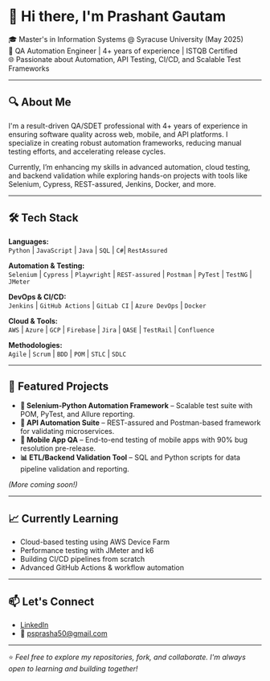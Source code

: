 # 👋 Hi there, I'm Prashant Gautam

🎓 Master's in Information Systems @ Syracuse University (May 2025)  
🧪 QA Automation Engineer | 4+ years of experience | ISTQB Certified  
🌐 Passionate about Automation, API Testing, CI/CD, and Scalable Test Frameworks

---

## 🔍 About Me

I'm a result-driven QA/SDET professional with 4+ years of experience in ensuring software quality across web, mobile, and API platforms. I specialize in creating robust automation frameworks, reducing manual testing efforts, and accelerating release cycles.

Currently, I’m enhancing my skills in advanced automation, cloud testing, and backend validation while exploring hands-on projects with tools like Selenium, Cypress, REST-assured, Jenkins, Docker, and more.

---

## 🛠️ Tech Stack

**Languages:**  
`Python` | `JavaScript` | `Java` | `SQL` | `C#`| `RestAssured`

**Automation & Testing:**  
`Selenium` | `Cypress` | `Playwright` | `REST-assured` | `Postman` | `PyTest` | `TestNG` | `JMeter`

**DevOps & CI/CD:**  
`Jenkins` | `GitHub Actions` | `GitLab CI` | `Azure DevOps` | `Docker`

**Cloud & Tools:**  
`AWS` | `Azure` | `GCP` | `Firebase` | `Jira` | `QASE` | `TestRail` | `Confluence`

**Methodologies:**  
`Agile` | `Scrum` | `BDD` | `POM` | `STLC` | `SDLC`

---

## 🚀 Featured Projects

- **🔧 Selenium-Python Automation Framework** – Scalable test suite with POM, PyTest, and Allure reporting.  
- **📡 API Automation Suite** – REST-assured and Postman-based framework for validating microservices.  
- **📱 Mobile App QA** – End-to-end testing of mobile apps with 90% bug resolution pre-release.  
- **📊 ETL/Backend Validation Tool** – SQL and Python scripts for data pipeline validation and reporting.

*(More coming soon!)*

---

## 📈 Currently Learning

- Cloud-based testing using AWS Device Farm  
- Performance testing with JMeter and k6  
- Building CI/CD pipelines from scratch  
- Advanced GitHub Actions & workflow automation

---

## 📫 Let's Connect

- [LinkedIn](https://www.linkedin.com/in/gautam-prashant)
- 📧 psprasha50@gmail.com

---

⭐ *Feel free to explore my repositories, fork, and collaborate. I'm always open to learning and building together!*

